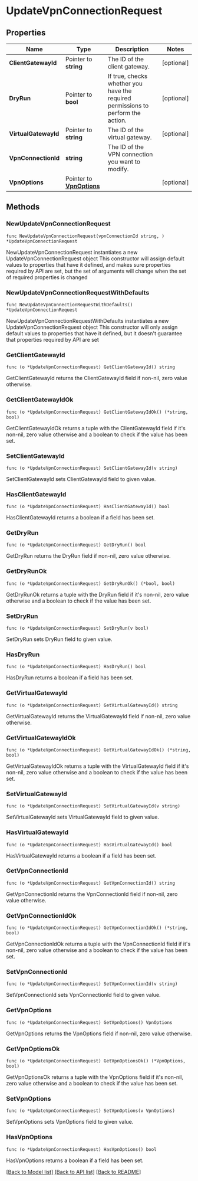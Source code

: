# UpdateVpnConnectionRequest

## Properties

Name | Type | Description | Notes
------------ | ------------- | ------------- | -------------
**ClientGatewayId** | Pointer to **string** | The ID of the client gateway. | [optional] 
**DryRun** | Pointer to **bool** | If true, checks whether you have the required permissions to perform the action. | [optional] 
**VirtualGatewayId** | Pointer to **string** | The ID of the virtual gateway. | [optional] 
**VpnConnectionId** | **string** | The ID of the VPN connection you want to modify. | 
**VpnOptions** | Pointer to [**VpnOptions**](VpnOptions.md) |  | [optional] 

## Methods

### NewUpdateVpnConnectionRequest

`func NewUpdateVpnConnectionRequest(vpnConnectionId string, ) *UpdateVpnConnectionRequest`

NewUpdateVpnConnectionRequest instantiates a new UpdateVpnConnectionRequest object
This constructor will assign default values to properties that have it defined,
and makes sure properties required by API are set, but the set of arguments
will change when the set of required properties is changed

### NewUpdateVpnConnectionRequestWithDefaults

`func NewUpdateVpnConnectionRequestWithDefaults() *UpdateVpnConnectionRequest`

NewUpdateVpnConnectionRequestWithDefaults instantiates a new UpdateVpnConnectionRequest object
This constructor will only assign default values to properties that have it defined,
but it doesn't guarantee that properties required by API are set

### GetClientGatewayId

`func (o *UpdateVpnConnectionRequest) GetClientGatewayId() string`

GetClientGatewayId returns the ClientGatewayId field if non-nil, zero value otherwise.

### GetClientGatewayIdOk

`func (o *UpdateVpnConnectionRequest) GetClientGatewayIdOk() (*string, bool)`

GetClientGatewayIdOk returns a tuple with the ClientGatewayId field if it's non-nil, zero value otherwise
and a boolean to check if the value has been set.

### SetClientGatewayId

`func (o *UpdateVpnConnectionRequest) SetClientGatewayId(v string)`

SetClientGatewayId sets ClientGatewayId field to given value.

### HasClientGatewayId

`func (o *UpdateVpnConnectionRequest) HasClientGatewayId() bool`

HasClientGatewayId returns a boolean if a field has been set.

### GetDryRun

`func (o *UpdateVpnConnectionRequest) GetDryRun() bool`

GetDryRun returns the DryRun field if non-nil, zero value otherwise.

### GetDryRunOk

`func (o *UpdateVpnConnectionRequest) GetDryRunOk() (*bool, bool)`

GetDryRunOk returns a tuple with the DryRun field if it's non-nil, zero value otherwise
and a boolean to check if the value has been set.

### SetDryRun

`func (o *UpdateVpnConnectionRequest) SetDryRun(v bool)`

SetDryRun sets DryRun field to given value.

### HasDryRun

`func (o *UpdateVpnConnectionRequest) HasDryRun() bool`

HasDryRun returns a boolean if a field has been set.

### GetVirtualGatewayId

`func (o *UpdateVpnConnectionRequest) GetVirtualGatewayId() string`

GetVirtualGatewayId returns the VirtualGatewayId field if non-nil, zero value otherwise.

### GetVirtualGatewayIdOk

`func (o *UpdateVpnConnectionRequest) GetVirtualGatewayIdOk() (*string, bool)`

GetVirtualGatewayIdOk returns a tuple with the VirtualGatewayId field if it's non-nil, zero value otherwise
and a boolean to check if the value has been set.

### SetVirtualGatewayId

`func (o *UpdateVpnConnectionRequest) SetVirtualGatewayId(v string)`

SetVirtualGatewayId sets VirtualGatewayId field to given value.

### HasVirtualGatewayId

`func (o *UpdateVpnConnectionRequest) HasVirtualGatewayId() bool`

HasVirtualGatewayId returns a boolean if a field has been set.

### GetVpnConnectionId

`func (o *UpdateVpnConnectionRequest) GetVpnConnectionId() string`

GetVpnConnectionId returns the VpnConnectionId field if non-nil, zero value otherwise.

### GetVpnConnectionIdOk

`func (o *UpdateVpnConnectionRequest) GetVpnConnectionIdOk() (*string, bool)`

GetVpnConnectionIdOk returns a tuple with the VpnConnectionId field if it's non-nil, zero value otherwise
and a boolean to check if the value has been set.

### SetVpnConnectionId

`func (o *UpdateVpnConnectionRequest) SetVpnConnectionId(v string)`

SetVpnConnectionId sets VpnConnectionId field to given value.


### GetVpnOptions

`func (o *UpdateVpnConnectionRequest) GetVpnOptions() VpnOptions`

GetVpnOptions returns the VpnOptions field if non-nil, zero value otherwise.

### GetVpnOptionsOk

`func (o *UpdateVpnConnectionRequest) GetVpnOptionsOk() (*VpnOptions, bool)`

GetVpnOptionsOk returns a tuple with the VpnOptions field if it's non-nil, zero value otherwise
and a boolean to check if the value has been set.

### SetVpnOptions

`func (o *UpdateVpnConnectionRequest) SetVpnOptions(v VpnOptions)`

SetVpnOptions sets VpnOptions field to given value.

### HasVpnOptions

`func (o *UpdateVpnConnectionRequest) HasVpnOptions() bool`

HasVpnOptions returns a boolean if a field has been set.


[[Back to Model list]](../README.md#documentation-for-models) [[Back to API list]](../README.md#documentation-for-api-endpoints) [[Back to README]](../README.md)


